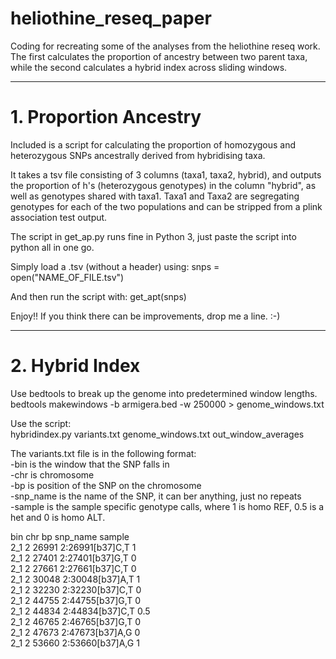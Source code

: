 # heliothine_reseq_paper
Coding for recreating some of the analyses from the heliothine reseq work. The first calculates the proportion of ancestry between two parent taxa, while the second calculates a hybrid index across sliding windows.
________________________________________________________
# 1. Proportion Ancestry

Included is a script for calculating the proportion of homozygous and heterozygous SNPs ancestrally derived from hybridising taxa.

It takes a tsv file consisting of 3 columns (taxa1, taxa2, hybrid), and outputs the proportion of h's (heterozygous genotypes) in the column "hybrid", as well as genotypes shared with taxa1. Taxa1 and Taxa2 are segregating genotypes for each of the two populations and can be stripped from a plink association test output.

The script in get_ap.py runs fine in Python 3, just paste the script into python all in one go.

Simply load a .tsv (without a header) using: snps = open("NAME_OF_FILE.tsv")

And then run the script with: get_apt(snps)

Enjoy!! If you think there can be improvements, drop me a line. :-)
________________________________________________________
# 2. Hybrid Index

Use bedtools to break up the genome into predetermined window lengths.<br>
bedtools makewindows -b armigera.bed -w 250000 > genome_windows.txt

Use the script: <br>
hybridindex.py variants.txt genome_windows.txt out_window_averages

The variants.txt file is in the following format:<br>
-bin is the window that the SNP falls in<br>
-chr is chromosome<br>
-bp is position of the SNP on the chromosome<br>
-snp_name is the name of the SNP, it can ber anything, just no repeats<br>
-sample is the sample specific genotype calls, where 1 is homo REF, 0.5 is a het and 0 is homo ALT.<br>

bin	chr	bp	snp_name	sample<br>
2_1	2	26991	2:26991[b37]C,T	1<br>
2_1	2	27401	2:27401[b37]G,T	0<br>
2_1	2	27661	2:27661[b37]C,T	0<br>
2_1	2	30048	2:30048[b37]A,T	1<br>
2_1	2	32230	2:32230[b37]C,T	0<br>
2_1	2	44755	2:44755[b37]G,T	0<br>
2_1	2	44834	2:44834[b37]C,T	0.5<br>
2_1	2	46765	2:46765[b37]G,T	0<br>
2_1	2	47673	2:47673[b37]A,G	0<br>
2_1	2	53660	2:53660[b37]A,G	1<br>


